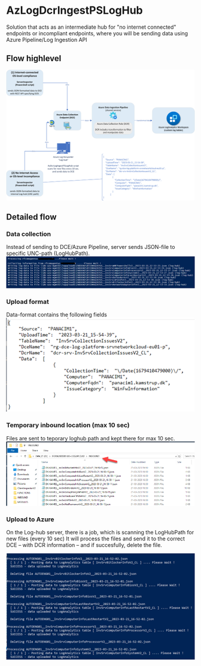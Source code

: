 # AzLogDcrIngestPSLogHub
 Solution that acts as an intermediate hub for "no internet connected" endpoints or incompliant endpoints, where you will be sending data using Azure Pipeline/Log Ingestion API

## Flow highlevel
![Architecture](img/Architecture.png)



## Detailed flow

### Data collection
Instead of sending to DCE/Azure Pipeline, server sends JSON-file to specific UNC-path (LogHubPath).
![Collection from REST endpoint - ServerInspector](img/LogHub-collection.png)

### Upload format
Data-format contains the following fields
![Format of JSON data-file coming from REST endpoint](img/LogHub-upload-format.png)


### Temporary inbound location (max 10 sec)
Files are sent to teporary loghub path and kept there for max 10 sec.
![Inbound folder from endpoints](img/LogHub-inbound.png)

### Upload to Azure
On the Log-hub server, there is a job, which is scanning the LogHubPath for new files (every 10 sec)
It will process the files and send it to the correct DCE – with DCR information – and if succesfully, delete the file.

![Data being uploaded by log-hub (AzLogDcrIngestPSLogHub script)](img/LogHub-upload.png)
